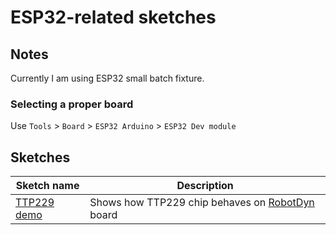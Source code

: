 ESP32-related sketches
======================

## Notes

Currently I am using ESP32 small batch fixture.

### Selecting a proper board

Use `Tools` > `Board` > `ESP32 Arduino` > `ESP32 Dev module`

## Sketches

| Sketch name                          | Description                                                              |
| ------------------------------------ | ------------------------------------------------------------------------ |
| [TTP229 demo](/ESP_32/TTP229_ESP32)  | Shows how TTP229 chip behaves on [RobotDyn](https://robotdyn.com/) board |
